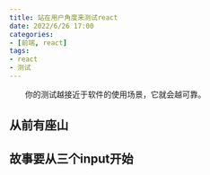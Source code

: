 ```yaml
---
title: 站在用户角度来测试react
date: 2022/6/26 17:00
categories:
- [前端, react]
tags:
- react
- 测试
---
```

&emsp;&emsp;你的测试越接近于软件的使用场景，它就会越可靠。
<!--more-->
## 从前有座山



## 故事要从三个input开始